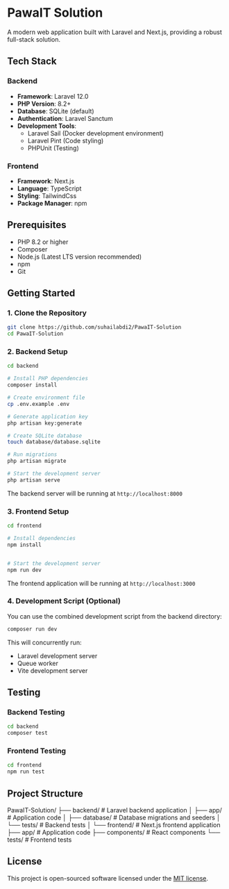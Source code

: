 # PawaIT Solution

A modern web application built with Laravel and Next.js, providing a robust full-stack solution.

## Tech Stack

### Backend
- **Framework**: Laravel 12.0
- **PHP Version**: 8.2+
- **Database**: SQLite (default)
- **Authentication**: Laravel Sanctum
- **Development Tools**:
  - Laravel Sail (Docker development environment)
  - Laravel Pint (Code styling)
  - PHPUnit (Testing)

### Frontend
- **Framework**: Next.js
- **Language**: TypeScript
- **Styling**: TailwindCss
- **Package Manager**: npm

## Prerequisites

- PHP 8.2 or higher
- Composer
- Node.js (Latest LTS version recommended)
- npm
- Git

## Getting Started

### 1. Clone the Repository

```bash
git clone https://github.com/suhailabdi2/PawaIT-Solution
cd PawaIT-Solution
```

### 2. Backend Setup

```bash
cd backend

# Install PHP dependencies
composer install

# Create environment file
cp .env.example .env

# Generate application key
php artisan key:generate

# Create SQLite database
touch database/database.sqlite

# Run migrations
php artisan migrate

# Start the development server
php artisan serve
```

The backend server will be running at `http://localhost:8000`

### 3. Frontend Setup

```bash
cd frontend

# Install dependencies
npm install


# Start the development server
npm run dev

```

The frontend application will be running at `http://localhost:3000`

### 4. Development Script (Optional)

You can use the combined development script from the backend directory:

```bash
composer run dev
```

This will concurrently run:
- Laravel development server
- Queue worker
- Vite development server

## Testing

### Backend Testing
```bash
cd backend
composer test
```

### Frontend Testing
```bash
cd frontend
npm run test


```

## Project Structure
PawaIT-Solution/
├── backend/ # Laravel backend application
│ ├── app/ # Application code
│ ├── database/ # Database migrations and seeders
│ └── tests/ # Backend tests
│
└── frontend/ # Next.js frontend application
├── app/ # Application code
├── components/ # React components
└── tests/ # Frontend tests

## License

This project is open-sourced software licensed under the [MIT license](https://opensource.org/licenses/MIT).
